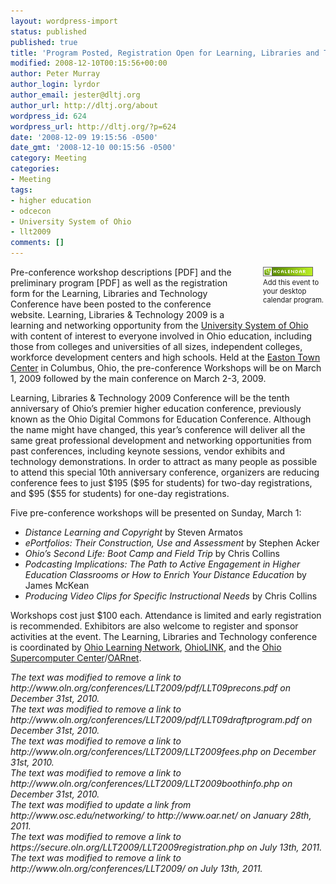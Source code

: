 ```yaml
---
layout: wordpress-import
status: published
published: true
title: 'Program Posted, Registration Open for Learning, Libraries and Technology Conference'
modified: 2008-12-10T00:15:56+00:00
author: Peter Murray
author_login: lyrdor
author_email: jester@dltj.org
author_url: http://dltj.org/about
wordpress_id: 624
wordpress_url: http://dltj.org/?p=624
date: '2008-12-09 19:15:56 -0500'
date_gmt: '2008-12-10 00:15:56 -0500'
category: Meeting
categories:
- Meeting
tags:
- higher education
- odcecon
- University System of Ohio
- llt2009
comments: []
---
```

<div style="float:right; padding: 0 0 1.5em 3em; font-size: 80%; width: 100px;"><span class="removed_link" title="http://dltj.org/xhtml2vcal/xhtml2vcal.php/dltj/llt-2009-program"><img src="/assets/images/2008/12/microformat_hcalendar.png" alt="hCalendar Encoded Microformat" width="80" height="15" style="border:none;text-decoration: none;" /><br />Add this event to your desktop calendar program.</span></div>
<div class="vevent" id="llt2009-call-for-proposals-hcalendar"><span class="removed_link" title="http://www.oln.org/conferences/LLT2009/pdf/LLT09precons.pdf">Pre-conference workshop descriptions</span> [PDF] and the <span class="removed_link" title="http://www.oln.org/conferences/LLT2009/pdf/LLT09draftprogram.pdf">preliminary program</span> [PDF] as well as the <span class="removed_link" title="https://secure.oln.org/LLT2009/LLT2009registration.php">registration form </span>for the <span class="summary"><span class="removed_link" title="http://www.oln.org/conferences/LLT2009/">Learning, Libraries and Technology Conference</span></span> have been posted to the conference website.  <span class="description">Learning, Libraries &amp; Technology 2009 is a learning and networking opportunity from the <a href="http://www.uso.edu/" title="University System of Ohio homepage">University System of Ohio</a> with content of interest to everyone involved in Ohio education, including those from colleges and universities of all sizes, independent colleges, workforce development centers and high schools.</span>  Held at the <span class="location"><a href="http://www.eastontowncenter.com/" title="Easton Town Center homepage">Easton Town Center</a> in Columbus, Ohio</span>, the pre-conference Workshops will be on <abbr class="dtstart" title="2009-03-01" style="border:none;text-decoration: none;">March 1, 2009</abbr> followed by the main conference on <abbr class="dtend" title="2009-03-04" style="border:none;text-decoration: none;">March 2-3, 2009</abbr>.</div>
<p>Learning, Libraries &amp; Technology 2009 Conference will be the tenth anniversary of Ohio&rsquo;s premier higher education conference, previously known as the Ohio Digital Commons for Education Conference.  Although the name might have changed, this year&rsquo;s conference will deliver all the same great professional development and networking opportunities from past conferences, including keynote sessions, vendor exhibits and technology demonstrations. In order to attract as many people as possible to attend this special 10th anniversary conference, organizers are reducing <span class="removed_link" title="http://www.oln.org/conferences/LLT2009/LLT2009fees.php">conference fees</span> to just $195 ($95 for students) for two-day registrations, and $95 ($55 for students) for one-day registrations.</p>
<p>Five pre-conference workshops will be presented on Sunday, March 1:</p>
<ul type="disc">
<li><i>Distance Learning and Copyright</i> by Steven Armatos</li>
<li><i>ePortfolios: Their Construction, Use and Assessment</i> by Stephen Acker</li>
<li><i>Ohio&rsquo;s Second Life: Boot Camp and Field Trip</i> by Chris Collins</li>
<li><i>Podcasting Implications: The Path to Active Engagement in Higher Education Classrooms or How to Enrich Your Distance Education</i> by James McKean</li>
<li><i>Producing Video Clips for Specific Instructional Needs</i> by Chris Collins</li>
</ul>
<p>Workshops cost just $100 each. Attendance is limited and early registration is recommended.  Exhibitors are also welcome to <span class="removed_link" title="http://www.oln.org/conferences/LLT2009/LLT2009boothinfo.php">register and sponsor activities</span> at the event.  The Learning, Libraries and Technology conference is coordinated by <a href="http://www.oln.org/" title="The Ohio Learning Network homepage">Ohio Learning Network</a>, <a href="http://www.ohiolink.edu/" title="OhioLINK - The Ohio Library and Information Network homepage ">OhioLINK</a>, and the <a href="http://www.osc.edu/" title="Ohio Supercomputer Center homepage">Ohio Supercomputer Center</a>/<a href="http://www.oar.net/" title="OARnet homepage">OARnet</a>.</p>
<p style="padding:0;margin:0;font-style:italic;" class="removed_link">The text was modified to remove a link to http://www.oln.org/conferences/LLT2009/pdf/LLT09precons.pdf on December 31st, 2010.</p>
<p style="padding:0;margin:0;font-style:italic;" class="removed_link">The text was modified to remove a link to http://www.oln.org/conferences/LLT2009/pdf/LLT09draftprogram.pdf on December 31st, 2010.</p>
<p style="padding:0;margin:0;font-style:italic;" class="removed_link">The text was modified to remove a link to http://www.oln.org/conferences/LLT2009/LLT2009fees.php on December 31st, 2010.</p>
<p style="padding:0;margin:0;font-style:italic;" class="removed_link">The text was modified to remove a link to http://www.oln.org/conferences/LLT2009/LLT2009boothinfo.php on December 31st, 2010.</p>
<p style="padding:0;margin:0;font-style:italic;">The text was modified to update a link from http://www.osc.edu/networking/ to http://www.oar.net/ on January 28th, 2011.</p>
<p style="padding:0;margin:0;font-style:italic;" class="removed_link">The text was modified to remove a link to https://secure.oln.org/LLT2009/LLT2009registration.php on July 13th, 2011.</p>
<p style="padding:0;margin:0;font-style:italic;" class="removed_link">The text was modified to remove a link to http://www.oln.org/conferences/LLT2009/ on July 13th, 2011.</p>
